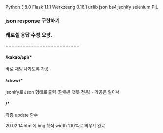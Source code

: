 Python 3.8.0
Flask 1.1.1
Werkzeung 0.16.1
urllib
json
bs4
jsonify
selenium
PIL

### json response 구현하기
### 캐로셀 응답 수정 요망.
==========================
#### /kakao/api/*
바로 채팅 나가도록 가공

#### /show/*
jsonify로 Json 형태로 출력
(단톡용 챗봇 전용) - 가공은 알아서

#### /*
각종 update 함수

20.02.14
html에 img 학식 width 100%로 띄우기 완료